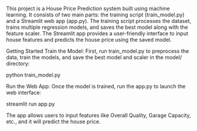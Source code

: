 This project is a House Price Prediction system built using machine learning. It consists of two main parts: the training script (train_model.py) and a Streamlit web app (app.py). The training script processes the dataset, trains multiple regression models, and saves the best model along with the feature scaler. The Streamlit app provides a user-friendly interface to input house features and predicts the house price using the saved model.

Getting Started
Train the Model: First, run train_model.py to preprocess the data, train the models, and save the best model and scaler in the model/ directory:

python train_model.py

Run the Web App: Once the model is trained, run the app.py to launch the web interface:

streamlit run app.py


The app allows users to input features like Overall Quality, Garage Capacity, etc., and it will predict the house price.
